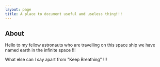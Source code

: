```yaml
---
layout: page
title: A place to document useful and useless thing!!!
---
```

## About

Hello to my fellow astronauts who are travelling on 
this space ship we have named earth in the infinite space !!!

What else can I say apart from "Keep Breathing" !!!

